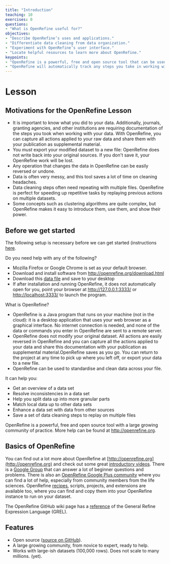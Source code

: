 ```yaml
---
title: "Introduction"
teaching: 10
exercises: 0
questions:
- "What is OpenRefine useful for?"
objectives:
- "Describe OpenRefine’s uses and applications."
- "Differentiate data cleaning from data organization."
- "Experiment with OpenRefine’s user interface."
- "Locate helpful resources to learn more about OpenRefine."
keypoints:
- "OpenRefine is a powerful, free and open source tool that can be used for data cleaning."
- "OpenRefine will automatically track any steps you take in working with your data."
---
```


# Lesson

## Motivations for the OpenRefine Lesson


- It is important to know what you did to your data. Additionally, journals,
  granting agencies, and other institutions are requiring documentation of the
  steps you took when working with your data. With OpenRefine, you can capture
  all actions applied to your raw data and share them with your publication as
  supplemental material.
- You *must* export your modified dataset to a new file: OpenRefine does not
  write back into your original sources. If you don't save it, your OpenRefine
  work will be lost.
- Any operation that changes the data in OpenRefine can be easily reversed or
  undone.
- Data is often very messy, and this tool saves a lot of time on cleaning
  headaches.
- Data cleaning steps often need repeating with multiple files. OpenRefine is
  perfect for speeding up repetitive tasks by replaying previous actions on
  multiple datasets.
- Some concepts such as clustering algorithms are quite complex, but OpenRefine
  makes it easy to introduce them, use them, and show their power.
 
## Before we get started


The following setup is necessary before we can get started (instructions [here](../setup.html).

Do you need help with any of the following?

- Mozilla Firefox or Google Chrome is set as your default browser.
- Download and install software from http://openrefine.org/download.html
- Download this [data file](https://ndownloader.figshare.com/files/7823341) and save to your desktop
- If after installation and running OpenRefine, it does not automatically open for you, point your browser at <http://127.0.0.1:3333/> or <http://localhost:3333/> to launch the program.


What is OpenRefine?

  - OpenRefine is a Java program that runs on your machine (not in the cloud): it is a desktop application that uses your web browser as a graphical interface. No internet connection is needed, and none of the data or commands you enter in OpenRefine are sent to a remote server.
  - OpenRefine does not modify your original dataset. All actions are easily reversed in OpenRefine and you can capture all the actions applied to your data and share this documentation with your publication as supplemental material.OpenRefine saves as you go. You can return to the project at any time to pick up where you left off, or export your data to a new file.
 - OpenRefine can be used to standardise and clean data across your file.
    
It can help you:

- Get an overview of a data set
- Resolve inconsistencies in a data set
- Help you split data up into more granular parts
- Match local data up to other data sets
- Enhance a data set with data from other sources
- Save a set of data cleaning steps to replay on multiple files


OpenRefine is a powerful, free and open source tool with a large growing community of practice. More help can be found at <http://openrefine.org>.



## Basics of OpenRefine

You can find out a lot more about OpenRefine at [http://openrefine.org](http://openrefine.org) and check out some great [introductory videos](https://www.youtube.com/channel/UCqwSVsJ8CWD9pQUZDbJC1ew). There is a [Google Group](https://groups.google.com/forum/?hl=en#!forum/openrefine) that can answer a lot of beginner questions and problems. There is also an [OpenRefine Google Plus community](https://plus.google.com/communities/117280693504889048168) where you can find a lot of help, especially from community members from the life sciences. OpenRefine [recipes](https://github.com/OpenRefine/OpenRefine/wiki/Recipes), scripts, projects, and extensions are available too, where you can find and copy them into your OpenRefine instance to run on your dataset.

The OpenRefine GitHub wiki page has a [reference](https://github.com/OpenRefine/OpenRefine/wiki/GREL-Functions) of the General Refine Expression Language (GREL).

## Features

* Open source ([source on GitHub](https://github.com/OpenRefine/OpenRefine)).
* A large growing community, from novice to expert, ready to help.
* Works with large-ish datasets (100,000 rows). Does not scale to many millions. (yet).

